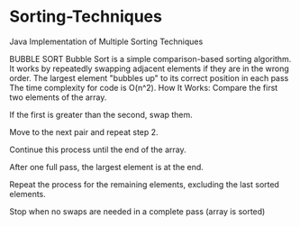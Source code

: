 # Sorting-Techniques
Java Implementation of Multiple Sorting Techniques

BUBBLE SORT
Bubble Sort is a simple comparison-based sorting algorithm. It works by repeatedly swapping adjacent elements if they are in the wrong order. The largest element "bubbles up" to its correct position in each pass
The time complexity for code is O(n^2).
How It Works:
Compare the first two elements of the array.

If the first is greater than the second, swap them.

Move to the next pair and repeat step 2.

Continue this process until the end of the array.

After one full pass, the largest element is at the end.

Repeat the process for the remaining elements, excluding the last sorted elements.

Stop when no swaps are needed in a complete pass (array is sorted)
